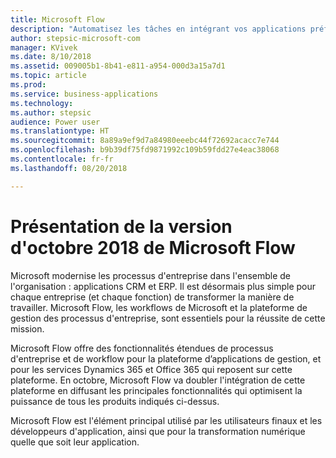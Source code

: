 ```yaml
---
title: Microsoft Flow
description: "Automatisez les tâches en intégrant vos applications préférées à Microsoft Flow. Simplifiez les tâches répétitives grâce à l'automatisation du workflow."
author: stepsic-microsoft-com
manager: KVivek
ms.date: 8/10/2018
ms.assetid: 009005b1-8b41-e811-a954-000d3a15a7d1
ms.topic: article
ms.prod: 
ms.service: business-applications
ms.technology: 
ms.author: stepsic
audience: Power user
ms.translationtype: HT
ms.sourcegitcommit: 8a89a9ef9d7a84980eeebc44f72692acacc7e744
ms.openlocfilehash: b9b39df75fd9871992c109b59fdd27e4eac38068
ms.contentlocale: fr-fr
ms.lasthandoff: 08/20/2018

---
```


# <a name="overview-of-microsoft-flow-october-18-release"></a>Présentation de la version d'octobre 2018 de Microsoft Flow

Microsoft modernise les processus d'entreprise dans l'ensemble de l'organisation : applications CRM et ERP. Il est désormais plus simple pour chaque entreprise (et chaque fonction) de transformer la manière de travailler. Microsoft Flow, les workflows de Microsoft et la plateforme de gestion des processus d'entreprise, sont essentiels pour la réussite de cette mission.

Microsoft Flow offre des fonctionnalités étendues de processus d'entreprise et de workflow pour la plateforme d’applications de gestion, et pour les services Dynamics 365 et Office 365 qui reposent sur cette plateforme. En octobre, Microsoft Flow va doubler l'intégration de cette plateforme en diffusant les principales fonctionnalités qui optimisent la puissance de tous les produits indiqués ci-dessus.

Microsoft Flow est l'élément principal utilisé par les utilisateurs finaux et les développeurs d'application, ainsi que pour la transformation numérique quelle que soit leur application.

